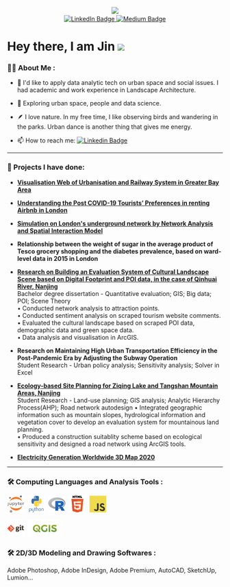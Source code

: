 <div id="header" align="center">
  <img src="https://media.giphy.com/media/AXtFMwP1ZvjZSBtmGk/giphy.gif" width="150"/>
</div>


<div id="badges" align="center">
  <a href="https://www.linkedin.com/in/jinjiang22">
    <img src="https://img.shields.io/badge/LinkedIn-blue?style=for-the-badge&logo=linkedin&logoColor=white" alt="LinkedIn Badge"/>
  </a>
  <a href="https://medium.com/@jiangjin9909">
    <img src="https://img.shields.io/badge/Medium-black?style=for-the-badge&logo=medium&logoColor=white" alt="Medium Badge"/>
  </a>
</div>

<h1>
  Hey there, I am Jin
  <img src="https://media.giphy.com/media/hvRJCLFzcasrR4ia7z/giphy.gif" width="30px"/>
</h1>

### :woman_technologist: About Me :

- :telescope: I'd like to apply data analytic tech on urban space and social issues. I had academic and work experience in Landscape Architecture.

- :seedling: Exploring urban space, people and data science.

- :feather: I love nature. In my free time, I like observing birds and wandering in the parks. Urban dance is another thing that gives me energy.

- :mailbox: How to reach me: [![Linkedin Badge](https://img.shields.io/badge/-Jin-blue?style=flat&logo=Linkedin&logoColor=white)](https://www.linkedin.com/in/jinjiang22)

---
### :star2: Projects I have done:
- **[Visualisation Web of Urbanisation and Railway System in Greater Bay Area](https://dantechen0825.github.io/GreaterBayArea/)**

- **[Understanding the Post COVID-19 Tourists’ Preferences in renting Airbnb in London](https://github.com/JinJiang22/fsds_GroupWork/blob/main/Policy-Briefing.pdf)**

- __[Simulation on London's underground network by Network Analysis and Spatial Interaction Model](https://github.com/JinJiang22/LondonTubeNetwork_simulation.git)__

- __Relationship between the weight of sugar in the average product of Tesco grocery shopping and the diabetes prevalence, based on ward-level data in 2015 in London__

- __[Research on Building an Evaluation System of Cultural Landscape Scene based on Digital Footprint and POI data, in the case of Qinhuai River, Nanjing](https://github.com/JinJiang22/Projects_brief/blob/main/A%20Characteristics%20Evaluation%20System%20of%20Cultural%20Landscape%20Scene%20based%20on%20Digital%20Footprint%20and%20POI%20Data_Qinhuai%20River.jpg)__  
Bachelor degree dissertation - Quantitative evaluation; GIS; Big data; POI; Scene Theory  
• Conducted network analysis to attraction points.  
• Conducted sentiment analysis on scraped tourism website comments.  
• Evaluated the cultural landscape based on scraped POI data, demographic data and green space data.  
• Data analysis and visualisation in ArcGIS.

- __Research on Maintaining High Urban Transportation Efficiency in the Post-Pandemic Era by Adjusting the Subway Operation__  
Student Research - Urban policy analysis; Sensitivity analysis; Solver in Excel

- __[Ecology-based Site Planning for Ziqing Lake and Tangshan Mountain Areas, Nanjing](https://github.com/JinJiang22/Projects_brief/tree/main/Ecology-basedSitePlanning_ZiqingLake)__  
Student Research - Land-use planning; GIS analysis; Analytic Hierarchy Process(AHP); Road network autodesign
• Integrated geographic information such as mountain slopes, hydrological information and vegetation cover to develop an evaluation system for mountainous land planning.  
• Produced a construction suitablity scheme based on ecological sensitivity and designed a road network using ArcGIS tools.  

- __[Electricity Generation Worldwide 3D Map 2020](https://rawcdn.githack.com/JinJiang22/DigitalViz/a2fef9530cf871e81491b3c8f6076212223177f0/Elecgene_Map.html)__


---

### :hammer_and_wrench: Computing Languages and Analysis Tools :

<div>
  <img src="https://github.com/devicons/devicon/blob/master/icons/jupyter/jupyter-original-wordmark.svg" title="Jupyter" alt="Jupyter" width="40" height="40"/>&nbsp;
   <img src="https://github.com/devicons/devicon/blob/master/icons/python/python-original-wordmark.svg" title="Python" alt="Python" width="40" height="40"/>&nbsp;
   <img src="https://github.com/devicons/devicon/blob/master/icons/r/r-original.svg" title="R" alt="R" width="40" height="40"/>&nbsp; 
  <img src="https://github.com/devicons/devicon/blob/master/icons/html5/html5-original-wordmark.svg" title="HTML5" alt="HTML" width="40" height="40"/>&nbsp;
  <img src="https://github.com/devicons/devicon/blob/master/icons/javascript/javascript-original.svg" title="JavaScript" alt="JavaScript" width="40" height="40"/>&nbsp;

  <img src="https://github.com/devicons/devicon/blob/master/icons/git/git-original-wordmark.svg" title="Git" alt="Git" width="40" height="40"/>&nbsp;
  <img src="https://raw.githubusercontent.com/JinJiang22/Data/main/qgis-logo.svg" title="Git" alt="Git" width="80" height="40"/></div>

### :hammer_and_wrench: 2D/3D Modeling and Drawing Softwares :
Adobe Photoshop, Adobe InDesign, Adobe Premium, AutoCAD, SketchUp, Lumion...


